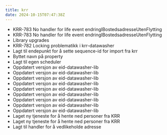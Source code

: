 ```yaml
---
title: krr
date: 2024-10-15T07:47:38Z
---
```

- KRR-783 No handler for life event endringIBostedsadresseUtenFlytting
- KRR-783 No handler for life event endringIBostedsadresseUtenFlytting
- Library upgrades
- KRR-782 Locking problematikk i krr-datawasher
- Lagt til endepunkt for å sette sequence-id for import fra krr
- Byttet navn på property
- Lagt til egen scheduler
- Oppdatert versjon av eid-datawasher-lib
- Oppdatert versjon av eid-datawasher-lib
- Oppdatert versjon av eid-datawasher-lib
- Oppdatert versjon av eid-datawasher-lib
- Oppdatert versjon av eid-datawasher-lib
- Oppdatert versjon av eid-datawasher-lib
- Oppdatert versjon av eid-datawasher-lib
- Oppdatert versjon av eid-datawasher-lib
- Oppdatert versjon av eid-datawasher-lib
- Laget ny tjeneste for å hente ned personer fra KRR
- Laget ny tjeneste for å hente ned personer fra KRR
- Lagt til handler for å vedlikeholde adresse

